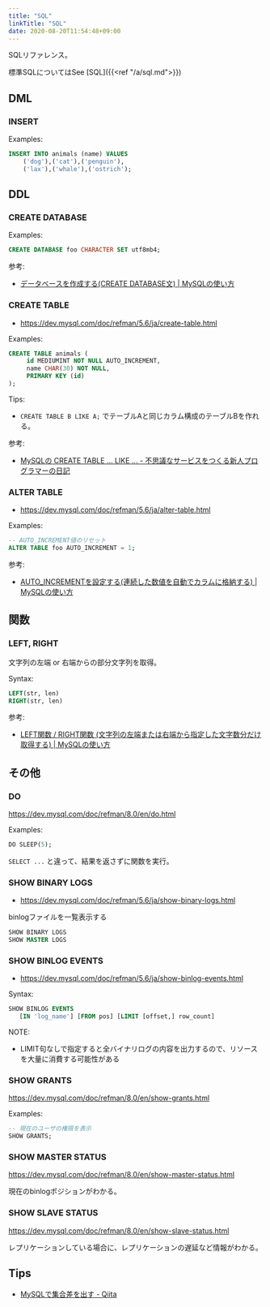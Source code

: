 ```yaml
---
title: "SQL"
linkTitle: "SQL"
date: 2020-08-20T11:54:48+09:00
---
```


SQLリファレンス。

標準SQLについてはSee [SQL]({{<ref "/a/sql.md">}})

## DML
### INSERT

Examples:

```sql
INSERT INTO animals (name) VALUES
    ('dog'),('cat'),('penguin'),
    ('lax'),('whale'),('ostrich');
```

## DDL
### CREATE DATABASE

Examples:

```sql
CREATE DATABASE foo CHARACTER SET utf8mb4;
```

参考:

- [データベースを作成する(CREATE DATABASE文) | MySQLの使い方](https://www.dbonline.jp/mysql/database/index1.html)

### CREATE TABLE

- https://dev.mysql.com/doc/refman/5.6/ja/create-table.html

Examples:

```sql
CREATE TABLE animals (
     id MEDIUMINT NOT NULL AUTO_INCREMENT,
     name CHAR(30) NOT NULL,
     PRIMARY KEY (id)
);
```

Tips:

- `CREATE TABLE B LIKE A;` でテーブルAと同じカラム構成のテーブルBを作れる。

参考:

- [MySQLの CREATE TABLE ... LIKE ... - 不思議なサービスをつくる新人プログラマーの日記](http://d.hatena.ne.jp/tnnsst35/20110604/1307181215 "MySQLの CREATE TABLE ... LIKE ... - 不思議なサービスをつくる新人プログラマーの日記")

### ALTER TABLE

- https://dev.mysql.com/doc/refman/5.6/ja/alter-table.html

Examples:

```sql
-- AUTO_INCREMENT値のリセット
ALTER TABLE foo AUTO_INCREMENT = 1;
```

参考:

- [AUTO_INCREMENTを設定する(連続した数値を自動でカラムに格納する) | MySQLの使い方](https://www.dbonline.jp/mysql/table/index7.html)

## 関数
### LEFT, RIGHT

文字列の左端 or 右端からの部分文字列を取得。

Syntax:

```sql
LEFT(str, len)
RIGHT(str, len)
```

参考:

- [LEFT関数 / RIGHT関数 (文字列の左端または右端から指定した文字数分だけ取得する) | MySQLの使い方](https://www.dbonline.jp/mysql/function/index31.html)

## その他
### DO

https://dev.mysql.com/doc/refman/8.0/en/do.html

Examples:

```sql
DO SLEEP(5);
```

`SELECT ...` と違って、結果を返さずに関数を実行。

### SHOW BINARY LOGS

- https://dev.mysql.com/doc/refman/5.6/ja/show-binary-logs.html

binlogファイルを一覧表示する

```sql
SHOW BINARY LOGS
SHOW MASTER LOGS
```

### SHOW BINLOG EVENTS

- https://dev.mysql.com/doc/refman/5.6/ja/show-binlog-events.html

Syntax:

```sql
SHOW BINLOG EVENTS
   [IN 'log_name'] [FROM pos] [LIMIT [offset,] row_count]
```

NOTE:

- LIMIT句なしで指定すると全バイナリログの内容を出力するので、リソースを大量に消費する可能性がある

### SHOW GRANTS

https://dev.mysql.com/doc/refman/8.0/en/show-grants.html

Examples:

```sql
-- 現在のユーザの権限を表示
SHOW GRANTS;
```

### SHOW MASTER STATUS

https://dev.mysql.com/doc/refman/8.0/en/show-master-status.html

現在のbinlogポジションがわかる。

### SHOW SLAVE STATUS

https://dev.mysql.com/doc/refman/8.0/en/show-slave-status.html

レプリケーションしている場合に、レプリケーションの遅延など情報がわかる。

## Tips

- [MySQLで集合差を出す - Qiita](https://qiita.com/Hiraku/items/71873bf31e503eb1b4e1)
